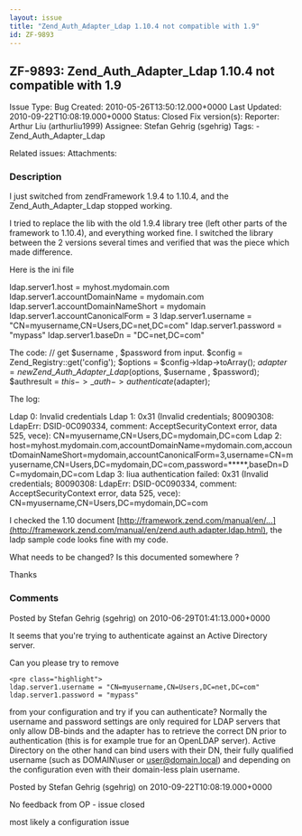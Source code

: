 ```yaml
---
layout: issue
title: "Zend_Auth_Adapter_Ldap 1.10.4 not compatible with 1.9"
id: ZF-9893
---
```


ZF-9893: Zend\_Auth\_Adapter\_Ldap 1.10.4 not compatible with 1.9
-----------------------------------------------------------------

 Issue Type: Bug Created: 2010-05-26T13:50:12.000+0000 Last Updated: 2010-09-22T10:08:19.000+0000 Status: Closed Fix version(s): 
 Reporter:  Arthur Liu (arthurliu1999)  Assignee:  Stefan Gehrig (sgehrig)  Tags: - Zend\_Auth\_Adapter\_Ldap
 
 Related issues: 
 Attachments: 
### Description

I just switched from zendFramework 1.9.4 to 1.10.4, and the Zend\_Auth\_Adapter\_Ldap stopped working.

I tried to replace the lib with the old 1.9.4 library tree (left other parts of the framework to 1.10.4), and everything worked fine. I switched the library between the 2 versions several times and verified that was the piece which made difference.

Here is the ini file

ldap.server1.host = myhost.mydomain.com ldap.server1.accountDomainName = mydomain.com ldap.server1.accountDomainNameShort = mydomain ldap.server1.accountCanonicalForm = 3 ldap.server1.username = "CN=myusername,CN=Users,DC=net,DC=com" ldap.server1.password = "mypass" ldap.server1.baseDn = "DC=net,DC=com"

The code: // get $username , $password from input. $config = Zend\_Registry::get('config'); $options = $config->ldap->toArray(); $adapter = new Zend\_Auth\_Adapter\_Ldap($options, $username , $password); $authresult = $this->\_auth->authenticate($adapter);

The log:

Ldap 0: Invalid credentials Ldap 1: 0x31 (Invalid credentials; 80090308: LdapErr: DSID-0C090334, comment: AcceptSecurityContext error, data 525, vece): CN=myusername,CN=Users,DC=mydomain,DC=com Ldap 2: host=myhost.mydomain.com,accountDomainName=mydomain.com,accountDomainNameShort=mydomain,accountCanonicalForm=3,username=CN=myusername,CN=Users,DC=mydomain,DC=com,password=\*\*\*\*\*,baseDn=DC=mydomain,DC=com Ldap 3: liua authentication failed: 0x31 (Invalid credentials; 80090308: LdapErr: DSID-0C090334, comment: AcceptSecurityContext error, data 525, vece): CN=myusername,CN=Users,DC=mydomain,DC=com

I checked the 1.10 document [http://framework.zend.com/manual/en/…](http://framework.zend.com/manual/en/zend.auth.adapter.ldap.html), the ladp sample code looks fine with my code.

What needs to be changed? Is this documented somewhere ?

Thanks

 

 

### Comments

Posted by Stefan Gehrig (sgehrig) on 2010-06-29T01:41:13.000+0000

It seems that you're trying to authenticate against an Active Directory server.

Can you please try to remove

 
    <pre class="highlight">
    ldap.server1.username = "CN=myusername,CN=Users,DC=net,DC=com"
    ldap.server1.password = "mypass"


from your configuration and try if you can authenticate? Normally the username and password settings are only required for LDAP servers that only allow DB-binds and the adapter has to retrieve the correct DN prior to authentication (this is for example true for an OpenLDAP server). Active Directory on the other hand can bind users with their DN, their fully qualified username (such as DOMAIN\\user or user@domain.local) and depending on the configuration even with their domain-less plain username.

 

 

Posted by Stefan Gehrig (sgehrig) on 2010-09-22T10:08:19.000+0000

No feedback from OP - issue closed

most likely a configuration issue

 

 